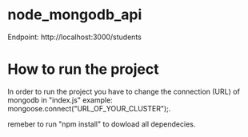 # node_mongodb_api
Endpoint: http://localhost:3000/students

# How to run the project
In order to run the project you have to change the connection (URL) of mongodb in "index.js" example: mongoose.connect("URL_OF_YOUR_CLUSTER");.

remeber to run "npm install" to dowload all dependecies.
